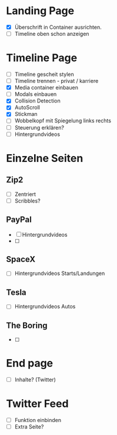 # Landing Page
- [x] Überschrift in Container ausrichten.
- [ ] Timeline oben schon anzeigen

# Timeline Page
- [ ] Timeline gescheit stylen
- [ ] Timeline trennen - privat / karriere
- [x] Media container einbauen
- [ ] Modals einbauen
- [x] Collision Detection
- [x] AutoScroll
- [x] Stickman
- [ ] Wobbelkopf mit Spiegelung links rechts
- [ ] Steuerung erklären?
- [ ] Hintergrundvideos

# Einzelne Seiten
## Zip2
- [ ] Zentriert
- [ ] Scribbles?
## PayPal
- [ ] Hintergrundvideos
- [ ] 
## SpaceX
- [ ] Hintergrundvideos Starts/Landungen
## Tesla
- [ ] Hintergrundvideos Autos
## The Boring
- [ ] 

# End page
- [ ] Inhalte? (Twitter)

# Twitter Feed
- [ ] Funktion einbinden
- [ ] Extra Seite?
